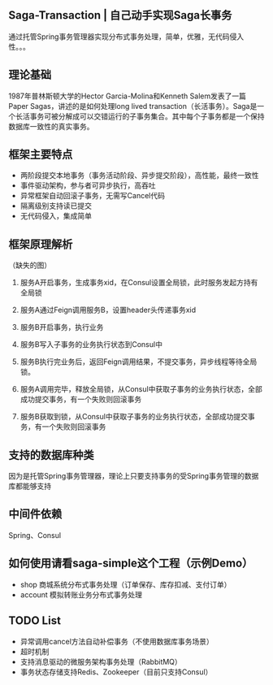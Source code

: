 
Saga-Transaction | 自己动手实现Saga长事务
---
通过托管Spring事务管理器实现分布式事务处理，简单，优雅，无代码侵入性。。。

## 理论基础

1987年普林斯顿大学的Hector Garcia-Molina和Kenneth Salem发表了一篇Paper Sagas，讲述的是如何处理long lived transaction（长活事务）。Saga是一个长活事务可被分解成可以交错运行的子事务集合。其中每个子事务都是一个保持数据库一致性的真实事务。

## 框架主要特点

- 两阶段提交本地事务（事务活动阶段、异步提交阶段），高性能，最终一致性
- 事件驱动架构，参与者可异步执行，高吞吐
- 异常框架自动回滚子事务，无需写Cancel代码
- 隔离级别支持读已提交
- 无代码侵入，集成简单

## 框架原理解析

（缺失的图）

1. 服务A开启事务，生成事务xid，在Consul设置全局锁，此时服务发起方持有全局锁

2. 服务A通过Feign调用服务B，设置header头传递事务xid

3. 服务B开启事务，执行业务

4. 服务B写入子事务的业务执行状态到Consul中

5. 服务B执行完业务后，返回Feign调用结果，不提交事务，异步线程等待全局锁。

6. 服务A调用完毕，释放全局锁，从Consul中获取子事务的业务执行状态，全部成功提交事务，有一个失败则回滚事务

7. 服务B获取到锁，从Consul中获取子事务的业务执行状态，全部成功提交事务，有一个失败则回滚事务


## 支持的数据库种类

因为是托管Spring事务管理器，理论上只要支持事务的受Spring事务管理的数据库都能够支持

## 中间件依赖

Spring、Consul

## 如何使用请看saga-simple这个工程（示例Demo）

- shop 商城系统分布式事务处理（订单保存、库存扣减、支付订单）
- account 模拟转账业务分布式事务处理

## TODO List
- 异常调用cancel方法自动补偿事务（不使用数据库事务场景）
- 超时机制
- 支持消息驱动的微服务架构事务处理（RabbitMQ）
- 事务状态存储支持Redis、Zookeeper（目前只支持Consul）
